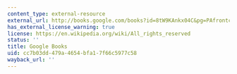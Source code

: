```yaml
---
content_type: external-resource
external_url: http://books.google.com/books?id=8tW9KAnkx04C&pg=PAfrontcover
has_external_license_warning: true
license: https://en.wikipedia.org/wiki/All_rights_reserved
status: ''
title: Google Books
uid: cc7b03dd-479a-4654-bfa1-7f66c5977c58
wayback_url: ''
---
```

